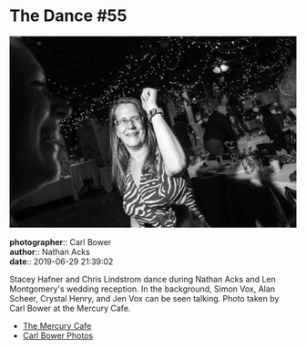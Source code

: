 # The Dance #55

![Stacey Hafner and Chris Lindstrom dance](assets/2019-06-29-set-4-the-dance-55.webp)

**photographer**:: Carl Bower  
**author**:: Nathan Acks  
**date**:: 2019-06-29 21:39:02

Stacey Hafner and Chris Lindstrom dance during Nathan Acks and Len Montgomery's wedding reception. In the background, Simon Vox, Alan Scheer, Crystal Henry, and Jen Vox can be seen talking. Photo taken by Carl Bower at the Mercury Cafe.

* [The Mercury Cafe](http://mercurycafe.com)
* [Carl Bower Photos](https://carlbowerphotos.com)
